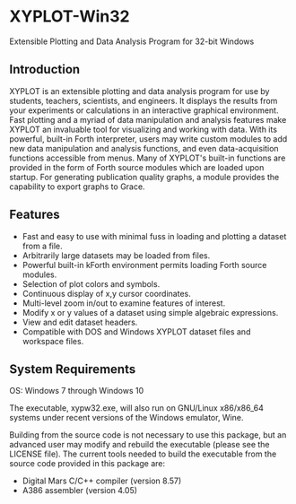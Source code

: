 # XYPLOT-Win32
Extensible Plotting and Data Analysis Program for 32-bit Windows

## Introduction
XYPLOT is an extensible plotting and data analysis program for use by students, teachers, scientists, and engineers. It displays the results from your experiments or calculations in an interactive graphical environment. Fast plotting and a myriad of data manipulation and analysis features make XYPLOT an invaluable tool for visualizing and working with data. With its powerful, built-in Forth interpreter, users may write custom modules to add new data manipulation and analysis functions, and even data-acquisition functions accessible from menus. Many of XYPLOT's built-in functions are provided in the form of Forth source modules which are loaded upon startup. For generating publication quality graphs, a module provides the capability to export graphs to Grace.

## Features

* Fast and easy to use with minimal fuss in loading and plotting a dataset from a file.
* Arbitrarily large datasets may be loaded from files.
* Powerful built-in kForth environment permits loading Forth source modules.
* Selection of plot colors and symbols.
* Continuous display of x,y cursor coordinates.
* Multi-level zoom in/out to examine features of interest.
* Modify x or y values of a dataset using simple algebraic expressions.
* View and edit dataset headers.
* Compatible with DOS and Windows XYPLOT dataset files and workspace files.

## System Requirements

OS: Windows 7 through Windows 10

The executable, xypw32.exe, will also run on GNU/Linux x86/x86_64 systems under recent versions of the Windows emulator, Wine.

Building from the source code is not necessary to use this package, but an advanced user may modify and rebuild the executable (please see the LICENSE file). The current tools needed to build the executable from the source code provided in this package are:

* Digital Mars C/C++ compiler (version 8.57)
* A386 assembler (version 4.05)



